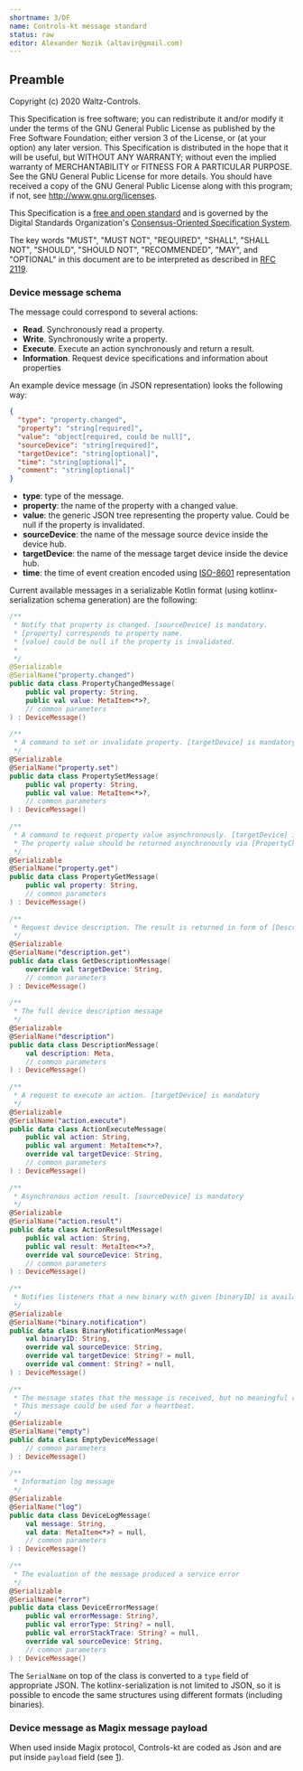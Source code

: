 ```yaml
---
shortname: 3/DF
name: Controls-kt message standard
status: raw
editor: Alexander Nozik (altavir@gmail.com)
---
```


## Preamble

Copyright (c) 2020 Waltz-Controls.

This Specification is free software; you can redistribute it and/or modify it under the terms of the GNU General Public License as published by the Free Software Foundation; either version 3 of the License, or (at your option) any later version. This Specification is distributed in the hope that it will be useful, but WITHOUT ANY WARRANTY; without even the implied warranty of MERCHANTABILITY or FITNESS FOR A PARTICULAR PURPOSE. See the GNU General Public License for more details. You should have received a copy of the GNU General Public License along with this program; if not, see <http://www.gnu.org/licenses>.

This Specification is a [free and open standard](http://www.digistan.org/open-standard:definition) and is governed by the Digital Standards Organization's [Consensus-Oriented Specification System](http://www.digistan.org/spec:1/COSS).

The key words "MUST", "MUST NOT", "REQUIRED", "SHALL", "SHALL NOT", "SHOULD", "SHOULD NOT", "RECOMMENDED", "MAY", and "OPTIONAL" in this document are to be interpreted as described in [RFC 2119](http://tools.ietf.org/html/rfc2119).

### Device message schema

The message could correspond to several actions:

* **Read**. Synchronously read a property.
* **Write**. Synchronously write a property.
* **Execute**. Execute an action synchronously and return a result.
* **Information**. Request device specifications and information about properties

An example device message (in JSON representation) looks the following way:

```json
{
  "type": "property.changed",
  "property": "string[required]",
  "value": "object[required, could be null]",
  "sourceDevice": "string[required]",
  "targetDevice": "string[optional]",
  "time": "string[optional]",
  "comment": "string[optional]"
}
```
* **type**: type of the message.
* **property**: the name of the property with a changed value.
* **value**: the generic JSON tree representing the property value. Could be null if the property is invalidated.
* **sourceDevice**: the name of the message source device inside the device hub.
* **targetDevice**: the name of the message target device inside the device hub.
* **time**: the time of event creation encoded using [ISO-8601](https://en.wikipedia.org/wiki/ISO_8601) representation

Current available messages in a serializable Kotlin format (using kotlinx-serialization schema generation) are the following:

```kotlin
/**
 * Notify that property is changed. [sourceDevice] is mandatory.
 * [property] corresponds to property name.
 * [value] could be null if the property is invalidated.
 *
 */
@Serializable
@SerialName("property.changed")
public data class PropertyChangedMessage(
    public val property: String,
    public val value: MetaItem<*>?,
    // common parameters
) : DeviceMessage()
 
/**
 * A command to set or invalidate property. [targetDevice] is mandatory.
 */
@Serializable
@SerialName("property.set")
public data class PropertySetMessage(
    public val property: String,
    public val value: MetaItem<*>?,
    // common parameters
) : DeviceMessage()
 
/**
 * A command to request property value asynchronously. [targetDevice] is mandatory.
 * The property value should be returned asynchronously via [PropertyChangedMessage].
 */
@Serializable
@SerialName("property.get")
public data class PropertyGetMessage(
    public val property: String,
    // common parameters
) : DeviceMessage()
 
/**
 * Request device description. The result is returned in form of [DescriptionMessage]
 */
@Serializable
@SerialName("description.get")
public data class GetDescriptionMessage(
    override val targetDevice: String,
    // common parameters
) : DeviceMessage()
 
/**
 * The full device description message
 */
@Serializable
@SerialName("description")
public data class DescriptionMessage(
    val description: Meta,
    // common parameters
) : DeviceMessage()
 
/**
 * A request to execute an action. [targetDevice] is mandatory
 */
@Serializable
@SerialName("action.execute")
public data class ActionExecuteMessage(
    public val action: String,
    public val argument: MetaItem<*>?,
    override val targetDevice: String,
    // common parameters
) : DeviceMessage()
 
/**
 * Asynchronous action result. [sourceDevice] is mandatory
 */
@Serializable
@SerialName("action.result")
public data class ActionResultMessage(
    public val action: String,
    public val result: MetaItem<*>?,
    override val sourceDevice: String,
    // common parameters
) : DeviceMessage()
 
/**
 * Notifies listeners that a new binary with given [binaryID] is available. The binary itself could not be provided via [DeviceMessage] API.
 */
@Serializable
@SerialName("binary.notification")
public data class BinaryNotificationMessage(
    val binaryID: String,
    override val sourceDevice: String,
    override val targetDevice: String? = null,
    override val comment: String? = null,
) : DeviceMessage()
 
/**
 * The message states that the message is received, but no meaningful response is produced.
 * This message could be used for a heartbeat.
 */
@Serializable
@SerialName("empty")
public data class EmptyDeviceMessage(
    // common parameters
) : DeviceMessage()
 
/**
 * Information log message
 */
@Serializable
@SerialName("log")
public data class DeviceLogMessage(
    val message: String,
    val data: MetaItem<*>? = null,
    // common parameters
) : DeviceMessage()
 
/**
 * The evaluation of the message produced a service error
 */
@Serializable
@SerialName("error")
public data class DeviceErrorMessage(
    public val errorMessage: String?,
    public val errorType: String? = null,
    public val errorStackTrace: String? = null,
    override val sourceDevice: String,
    // common parameters
) : DeviceMessage()
```
The `SerialName` on top of the class is converted to a `type` field of appropriate JSON. The kotlinx-serialization is not limited to JSON, so it is possible to encode the same structures using different formats (including binaries).

### Device message as Magix message payload

When used inside Magix protocol, Controls-kt are coded as Json and are put inside `payload` field (see [1](../1)). 